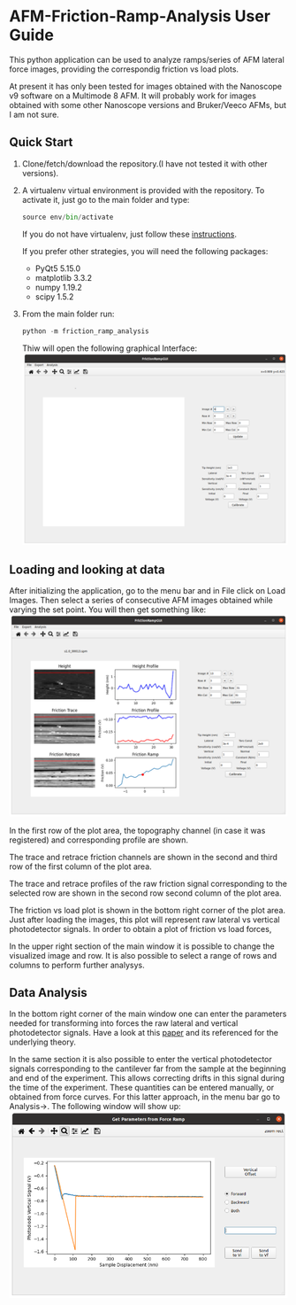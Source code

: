 # AFM-Friction-Ramp-Analysis User Guide

This python application can be used to analyze ramps/series of AFM lateral force images, providing the correspondig friction vs load plots. 

At present it has only been tested for images obtained with the Nanoscope v9 software on a Multimode 8 AFM. It will probably work for images obtained with some other Nanoscope versions and Bruker/Veeco AFMs, but I am not sure.

## Quick Start

1. Clone/fetch/download the repository.(I have not tested it with other versions).
2. A virtualenv virtual environment is provided with the repository. To activate it, just go to the main folder and type:
	```python
	source env/bin/activate
	```
	If you do not have virtualenv, just follow these [instructions](https://virtualenv.pypa.io/en/latest/installation.html).

	If you prefer other strategies, you will need the following packages:
	* PyQt5 5.15.0
	* matplotlib 3.3.2
	* numpy 1.19.2 
	* scipy 1.5.2
3. From the main folder run:
	```python
	python -m friction_ramp_analysis
	```
	Thiw will open the following graphical Interface:
	![Main Window](UserGuideImages/MainWindow.png)

## Loading and looking at data
After initializing the application, go to the menu bar and in File click on Load Images. Then select a series of consecutive AFM images obtained while varying the set point. You will then get something like:
![Main Window](UserGuideImages/MainWindowWithData.png)

In the first row of the plot area, the topography channel (in case it was registered) and corresponding profile are shown.

The trace and retrace friction channels are shown in the second and third row of the first column of the plot area.

The trace and retrace profiles of the raw friction signal corresponding to the selected row are shown in the second row second column of the plot area.

The friction vs load plot is shown in the bottom right corner of the plot area. Just after loading the images, this plot will represent raw lateral vs vertical photodetector signals. In order to obtain a plot of friction vs load forces, 

In the upper right section of the main window it is possible to change the visualized image and row. It is also possible to select a range of rows and columns to perform further analysys.

## Data Analysis
In the bottom right corner of the main window one can enter the parameters needed for transforming into forces the raw lateral and vertical photodetector signals. Have a look at this [paper](https://pubs.acs.org/doi/full/10.1021/la201673r) and its referenced for the underlying theory.

In the same section it is also possible to enter the vertical photodetector signals corresponding to the cantilever far from the sample at the beginning and end of the experiment. This allows correcting drifts in this signal during the time of the experiment. These quantities can be entered manually, or obtained from force curves. For this latter approach, in the menu bar go to Analysis->. The following window will show up:
![FZ GUI](UserGuideImages/FZ1.png)


